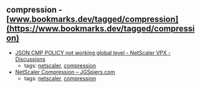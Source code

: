 compression - [www.bookmarks.dev/tagged/compression](https://www.bookmarks.dev/tagged/compression)
---
* [JSON CMP POLICY not working global level - NetScaler VPX - Discussions](https://discussions.citrix.com/topic/387724-json-cmp-policy-not-working-global-level/)
    * tags: [netscaler](../tagged/netscaler.md), [compression](../tagged/compression.md)
* [NetScaler Compression – JGSpiers.com](http://www.jgspiers.com/netscaler-compression/)
    * tags: [netscaler](../tagged/netscaler.md), [compression](../tagged/compression.md)
